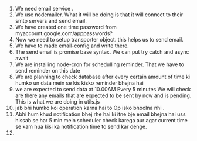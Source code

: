 1) We need email service .
2) We use nodemailer. What it will be doing is that it will connect to their smtp servers and send email.
3) We have created one time password from myaccount.google.com/apppasswords?
4) Now we need to setup transporter object. this helps us to send email.
5) We have to made email-config and write there.
6) The send email is promise base syntax. We can put try catch and async await
7) We are installing node-cron for schedulling reminder. That we have to send reminder on this date
8) We are planning to check database after every certain amount of time ki humko un data mein se kis kisko reminder bhejna hai 
9) we are expected to send data at 10.00AM
Every 5 minutes 
We will check are there any emails that are expected to be sent by now and is pending. This is what we are doing in utils.js
10) jab bhi humko koi operation karna hai to Op isko bhoolna nhi . 
11) Abhi hum khud notification bhej rhe hai ki itne bje email bhejna hai uss hissab se har 5 min mein scheduler check karega aur agar current time se kam hua kisi ka notification time to send kar denge.
12) 